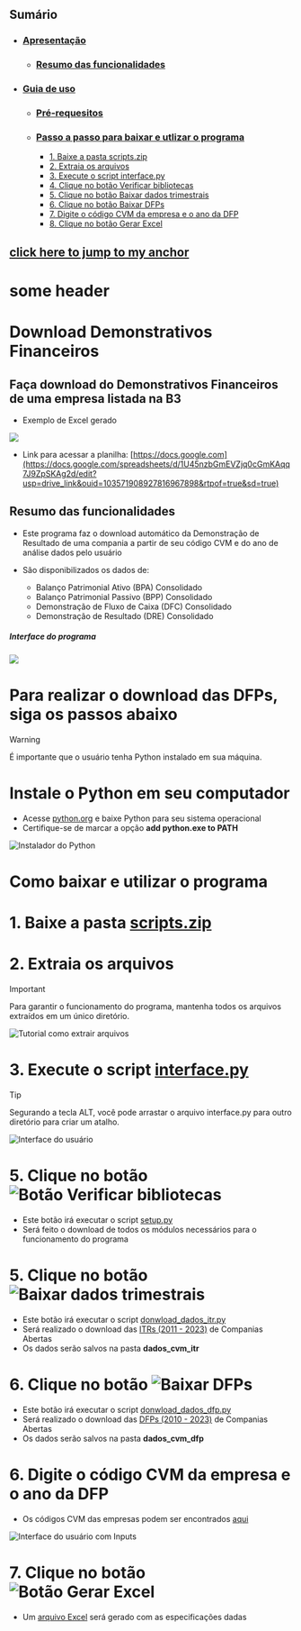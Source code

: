 ## Sumário
- ### [Apresentação](#download-demonstrativos-financeiros)
  - ### [Resumo das funcionalidades](#resumo-das-funcionalidades)
- ### [Guia de uso](#para-realizar-o-download-das-dfps-siga-os-passos-abaixo)
  - ### [Pré-requesitos](#instale-o-python-em-seu-computador)
  - ### [Passo a passo para baixar e utlizar o programa](#como-baixar-e-utilizar-o-programa)
    - [1. Baixe a pasta scripts.zip]()
    - [2. Extraia os arquivos]()
    - [3. Execute o script interface.py]()
    - [4. Clique no botão Verificar bibliotecas]()
    - [5. Clique no botão Baixar dados trimestrais]()
    - [6. Clique no botão Baixar DFPs]()
    - [7. Digite o código CVM da empresa e o ano da DFP]()
    - [8. Clique no botão Gerar Excel]()
   
[click here to jump to my anchor](#custom_anchor_name)
------------------------

<a name="custom_anchor_name"></a>
# some header

# Download Demonstrativos Financeiros

## Faça download do Demonstrativos Financeiros de uma empresa listada na B3 

- Exemplo de Excel gerado

![](https://i.postimg.cc/cCXmRbCj/planilha.png)
- Link para acessar a planilha: [https://docs.google.com](https://docs.google.com/spreadsheets/d/1U45nzbGmEVZjq0cGmKAqq7J9ZpSKAg2d/edit?usp=drive_link&ouid=103571908927816967898&rtpof=true&sd=true)

## Resumo das funcionalidades
- Este programa faz o download automático da Demonstração de Resultado de uma compania a partir de seu código CVM e do ano de análise dados pelo usuário

- São disponibilizados os dados de:

    - Balanço Patrimonial Ativo (BPA) Consolidado
    - Balanço Patrimonial Passivo (BPP) Consolidado
    - Demonstração de Fluxo de Caixa (DFC) Consolidado
    - Demonstração de Resultado (DRE) Consolidado

##### Interface do programa
![](https://i.postimg.cc/4xk3sNB8/user-interface.png)

# Para realizar o download das DFPs, siga os passos abaixo

> [!WARNING]
> É importante que o usuário tenha Python instalado em sua máquina.
# Instale o Python em seu computador

- Acesse [python.org](https://www.python.org/downloads/) e baixe Python para seu sistema operacional
- Certifique-se de marcar a opção **add python.exe to PATH**
  
![Instalador do Python](https://i.postimg.cc/s2zcPcV8/python-installer.png)

# Como baixar e utilizar o programa

# 1. Baixe a pasta [scripts.zip](https://github.com/mathgone/Download-Demonstrativos-Financeiros/blob/main/scripts.zip)

# 2. Extraia os arquivos

> [!IMPORTANT]
> Para garantir o funcionamento do programa, mantenha todos os arquivos extraídos em um único diretório.

![Tutorial como extrair arquivos](https://i.postimg.cc/gj9MyTKz/extract-folder.png)

# 3. Execute o script [interface.py](https://github.com/mathgone/Download-Demonstrativos-Financeiros/blob/main/scripts/interface.py)

> [!TIP]
> Segurando a tecla ALT, você pode arrastar o arquivo interface.py para outro diretório para criar um atalho.

![Interface do usuário](https://i.postimg.cc/4xk3sNB8/user-interface.png)

# 5. Clique no botão ![Botão Verificar bibliotecas](https://i.postimg.cc/YSy0cNVF/verificar-bibliotecas.png)

- Este botão irá executar o script [setup.py]()
- Será feito o download de todos os módulos necessários para o funcionamento do programa

# 5. Clique no botão ![Baixar dados trimestrais](https://i.postimg.cc/7PJGkcqZ/baixar-dados-trimestrais.png)

- Este botão irá executar o script [donwload_dados_itr.py]()
- Será realizado o download das [ITRs (2011 - 2023)](https://dados.cvm.gov.br/dados/CIA_ABERTA/DOC/DFP/DADOS/) de Companias Abertas
- Os dados serão salvos na pasta **dados_cvm_itr**

# 6. Clique no botão ![Baixar DFPs](https://i.postimg.cc/7Z9b9rnm/baixar-dfps.png)

- Este botão irá executar o script [donwload_dados_dfp.py]()
- Será realizado o download das [DFPs (2010 - 2023)](https://dados.cvm.gov.br/dados/CIA_ABERTA/DOC/DFP/DADOS/) de Companias Abertas
- Os dados serão salvos na pasta **dados_cvm_dfp**

# 6. Digite o código CVM da empresa e o ano da DFP

- Os códigos CVM das empresas podem ser encontrados [aqui](https://cvmweb.cvm.gov.br/SWB/Sistemas/SCW/CPublica/CiaAb/FormBuscaCiaAbOrdAlf.aspx?LetraInicial=A)

![Interface do usuário com Inputs](https://i.postimg.cc/j2WhCnFn/user-interface-inputs.png)

# 7. Clique no botão  ![Botão Gerar Excel](https://i.postimg.cc/W44zfY9j/generate-excel.png)

- Um [arquivo Excel]() será gerado com as especificações dadas
